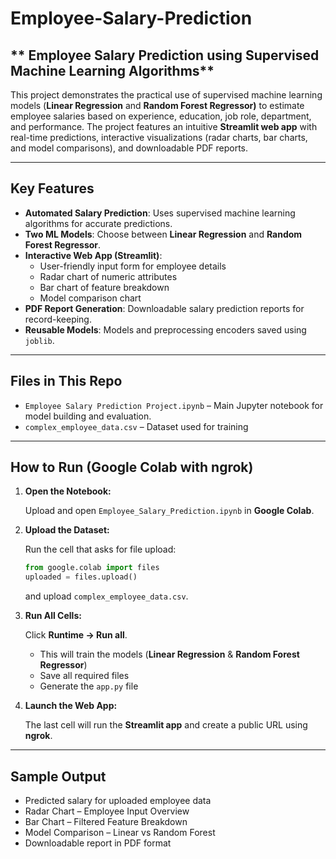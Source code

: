 # Employee-Salary-Prediction
## ** Employee Salary Prediction using Supervised Machine Learning Algorithms**

This project demonstrates the practical use of supervised machine learning models (**Linear Regression** and **Random Forest Regressor)** to estimate employee salaries based on experience, education, job role, department, and performance. The project features an intuitive **Streamlit web app** with real-time predictions, interactive visualizations (radar charts, bar charts, and model comparisons), and downloadable PDF reports.

---

## Key Features

- **Automated Salary Prediction**: Uses supervised machine learning algorithms for accurate predictions.
- **Two ML Models**: Choose between **Linear Regression** and **Random Forest Regressor**.
- **Interactive Web App (Streamlit)**:
    - User-friendly input form for employee details
    - Radar chart of numeric attributes
    - Bar chart of feature breakdown
    - Model comparison chart
- **PDF Report Generation**: Downloadable salary prediction reports for record-keeping.
- **Reusable Models**: Models and preprocessing encoders saved using `joblib`.

---

## Files in This Repo

- `Employee Salary Prediction Project.ipynb` – Main Jupyter notebook for model building and evaluation.
- `complex_employee_data.csv` – Dataset used for training

---

## How to Run (Google Colab with ngrok)

1. **Open the Notebook:**
    
    Upload and open `Employee_Salary_Prediction.ipynb` in **Google Colab**.
    
2. **Upload the Dataset:**
    
    Run the cell that asks for file upload:
    
    ```python
    from google.colab import files
    uploaded = files.upload()
    ```
    
    and upload `complex_employee_data.csv`.
    
3. **Run All Cells:**
    
    Click **Runtime → Run all**.
    
    - This will train the models (**Linear Regression** & **Random Forest Regressor**)
    - Save all required files
    - Generate the `app.py` file
4. **Launch the Web App:**
    
    The last cell will run the **Streamlit app** and create a public URL using **ngrok**.
    

---

## Sample Output

- Predicted salary for uploaded employee data
- Radar Chart – Employee Input Overview
- Bar Chart – Filtered Feature Breakdown
- Model Comparison – Linear vs Random Forest
- Downloadable report in PDF format
